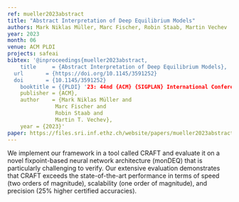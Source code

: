 ```yaml
---
ref: mueller2023abstract
title: "Abstract Interpretation of Deep Equilibrium Models"
authors: Mark Niklas Müller, Marc Fischer, Robin Staab, Martin Vechev
year: 2023
month: 06
venue: ACM PLDI 
projects: safeai
bibtex: '@inproceedings{mueller2023abstract,
	title     = {Abstract Interpretation of Deep Equilibrium Models},
  url       = {https://doi.org/10.1145/3591252}
  doi       = {10.1145/3591252}
	booktitle = {{PLDI} '23: 44nd {ACM} {SIGPLAN} International Conference on Programming Language Design and Implementation, Orlando, Florida, United States June 17-21, 2023},
	publisher = {ACM},
	author    = {Mark Niklas Müller and
               Marc Fischer and
               Robin Staab and
               Martin T. Vechev},
	year = {2023}'
paper: https://files.sri.inf.ethz.ch/website/papers/mueller2023abstract.pdf
---
```


We implement our framework in a tool called CRAFT and evaluate it on a novel fixpoint-based neural network architecture (monDEQ) that is particularly challenging to verify. Our extensive evaluation demonstrates that CRAFT exceeds the state-of-the-art performance in terms of speed (two orders of magnitude), scalability (one order of magnitude), and precision (25% higher certified accuracies).

